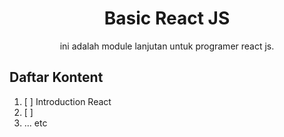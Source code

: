 <div align="center">
<h1>Basic React JS</h1>

<p>ini adalah module lanjutan untuk programer react js.</p>
</div>

## Daftar Kontent

1. [ ] Introduction React
2. [ ] 
3. ... etc
